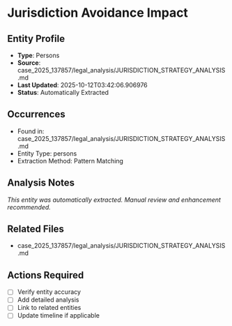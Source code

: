 # Jurisdiction Avoidance Impact

## Entity Profile
- **Type**: Persons
- **Source**: case_2025_137857/legal_analysis/JURISDICTION_STRATEGY_ANALYSIS.md
- **Last Updated**: 2025-10-12T03:42:06.906976
- **Status**: Automatically Extracted

## Occurrences
- Found in: case_2025_137857/legal_analysis/JURISDICTION_STRATEGY_ANALYSIS.md
- Entity Type: persons
- Extraction Method: Pattern Matching

## Analysis Notes
*This entity was automatically extracted. Manual review and enhancement recommended.*

## Related Files
- case_2025_137857/legal_analysis/JURISDICTION_STRATEGY_ANALYSIS.md

## Actions Required
- [ ] Verify entity accuracy
- [ ] Add detailed analysis
- [ ] Link to related entities
- [ ] Update timeline if applicable
